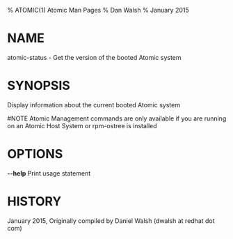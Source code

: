 % ATOMIC(1) Atomic Man Pages
% Dan Walsh
% January 2015
# NAME
atomic-status - Get the version of the booted Atomic system

# SYNOPSIS
Display information about the current booted Atomic system

#NOTE
Atomic Management commands are only available if you are running on an Atomic Host System or rpm-ostree is installed

# OPTIONS
**--help**
  Print usage statement

# HISTORY
January 2015, Originally compiled by Daniel Walsh (dwalsh at redhat dot com)

